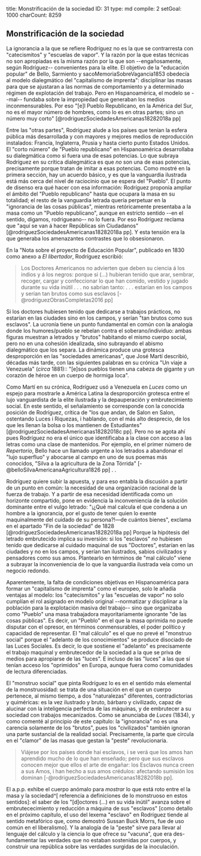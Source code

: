 title:          Monstrificación de la sociedad
ID:             31
type:           md
compile:        2
setGoal:        1000
charCount:      8259


## Monstrificación de la sociedad

La ignorancia a la que se refiere Rodríguez no es la que se contrarresta con "catecismitos" y "escuelas de vapor". Y la razón por la que estas técnicas no son apropiadas es la misma razón por la que son --engañosamente, según Rodríguez-- convenientes para la elite. El objetivo de la "educación popular" de Bello, Sarmiento y sacoMemoriaSobreVagancia1853 obedecía al modelo dialegmático del "capitalismo de imprenta": disciplinar las masas para que se ajustaran a las normas de comportamiento y a determinado régimen de explotación del trabajo. Pero en Hispanoamérica, el modelo se --mal-- fundaba sobre la impropiedad que generaban los medios inconmensurables. Por eso "[e]l Pueblo Republicano, en la América del Sur, no es el mayor número de hombres, como lo es en otras partes; sino un número muy corto" [@rodriguezSociedadesAmericanas18282018a pp] 

Entre las "otras partes", Rodríguez alude a los países que tenían la esfera pública más desarrollada y con mayores y mejores medios de reproducción instalados: Francia, Inglaterra, Prusia y hasta cierto punto Estados Unidos. El "corto número" de "Pueblo republicano" en Hispanoamérica desarrollaba su dialegmática como si fuera una de esas potencias. Lo que subraya Rodríguez en su crítica dialegmática es que *no* son una de esas potencias, precisamente porque tratan de imitar a esas potencias. Como mostré en la primera sección, hay un acuerdo básico, y es que la vanguardia ilustrada está más cerca del nivel de raciocinio que se espera del "Pueblo". El punto de disenso era qué hacer con esa información: Rodríguez proponía ampliar el ámbito del "Pueblo republicano" hasta que ocupara la masa en su totalidad; el resto de la vanguardia letrada quería perpetuar en la "ignorancia de las cosas públicas", mientras retóricamente presentaba a la masa como un "Pueblo republicano", aunque en estricto sentido --en el sentido, digamos, rodrigueano-- no lo fuera. Por eso Rodríguez reclama que "aquí se van á hacer Repúblicas sin Ciudadanos" [@rodriguezSociedadesAmericanas18282018a pp]. Y esta tensión era la que generaba los amenazantes contrastes que lo obsesionaron.

En la "Nota sobre el proyecto de Educación Popular", publicado en 1830 como anexo a *El libertador*, Rodríguez escribió:

>Los Doctores Americanos no advierten que deben su ciencia á los indios y á los negros: porque si  (...) hubieran tenido que arar, sembrar, recoger, cargar y confeccionar lo que han comido, vestido y jugado durante su vida inútil . . . no sabrian tanto: . . . estarían en los campos y serían tan brutos como sus esclavos [-@rodriguezObrasCompletas2016 pp]

Si los doctores hubiesen tenido que dedicarse a trabajos prácticos, no estarían en las ciudades sino en los campos, y serían "tan brutos como sus esclavos". La ucronía tiene un punto fundamental en común con la analogía donde los humores/pueblo se rebelan contra el soberano/individuo: ambas figuras muestran a letrados y "brutos" habitando el mismo cuerpo social, pero no en una cohesión idealizada, sino subrayando el abismo dialegmático que los separa. La dinámica produce una grotesca desproporción en las "sociedades americanas", que José Martí describió, décadas más tarde, con las siguientes palabras en su crónica "Un viaje a Venezuela" (*circa* 1881):: "[e]sos pueblos tienen una cabeza de gigante y un corazón de héroe en un cuerpo de hormiga loca". 

Como Martí en su crónica, Rodríguez usó a Venezuela en *Luces* como un espejo para mostrarle a América Latina la desproporción grotesca entre el lujo vanguardista de la elite ilustrada y la depauperación y embrutecimiento social. En este sentido, el señalamiento se corresponde con la conocida posición de Rodríguez,  crítica de "los que andan, de Salon en Salon, ostentando Luces i Riquezas, i hablando, con el más alto desprecio, de los que les llenan la bolsa o los mantienen de Estudiantes" [@rodriguezSociedadesAmericanas18282018c pp]. Pero no se agota ahí pues Rodríguez no era el único que identificaba a la clase con acceso a las letras como una clase de mantenidos. Por ejemplo, en el primer número de *Repertorio*, Bello hace un llamado urgente a los letrados a abandonar el "lujo superfluo" y abocarse al campo en uno de sus poemas más conocidos, "Silva a la agricultura de la Zona Tórrida" [-@belloSilvaAmericanaAgricultura1826 pp] . <!--sacoMemoriaSobreVagancia1853, como vimos, <tal>. Y Sarmiento, por su parte, <cual>-->. 

Rodríguez quiere subir la apuesta, y para eso entabla la discusión a partir de un punto en común: la necesidad de una organización racional de la fuerza de trabajo. Y a partir de esa necesidad identificada como un horizonte compartido, pone en evidencia la inconveniencia de la solución dominante entre el vulgo letrado: "¡¿Qué mal calcula el que condena a un hombre a la ignorancia, por el gusto de tener quien lo exente maquinalmente del cuidado de su persona?!—de cuántos bienes", exclama en el apartado "Fin de la sociedad" de 1828 [@rodriguezSociedadesAmericanas18282018a pp] Porque la hipótesis del letrado embrutecido implica su inversión: si los "esclavos" *no* hubiesen tenido que dedicarse al cuidado maquinal de sus "Doctores", estarían en las ciudades y no en los campos, y serían tan ilustrados, sabios civilizados y pensadores como sus amos. Plantearlo en términos de "mal cálculo" viene a subrayar la inconveniencia de lo que la vanguardia ilustrada veía como un negocio redondo. 

Aparentemente, la falta de condiciones objetivas en Hispanoamérica para formar un "capitalismo de imprenta" como el europeo,  solo le añadía ventajas al modelo: los "catecismitos" y las "escuelas de vapor" no solo cumplían el rol asignado en modelo original --normatizar y disciplinar a la población para la explotación masiva del trabajo-- sino que  organizaba como "Pueblo" una masa trabajadora mayoritariamente ignorante "de las cosas públicas".  Es decir, un "Pueblo" en el que la masa oprimida no puede disputar con el opresor, en términos conmensurables, el poder político y capacidad de representar. El "mal cálculo" es el que no prevé el "monstruo social" porque el "adelanto de los conocimientos" se produce disociado de las Luces Sociales. Es decir, lo que sostiene el "adelanto" es precisamente el trabajo maquinal y embrutecedor de la sociedad a la que se priva de medios para apropiarse de las "luces". E incluso de las "luces" a las que sí tenían acceso los "oprimidos" en Europa, aunque fuera como comunidades de lectura diferenciadas. 

El "monstruo social" que pinta Rodríguez lo es en el sentido más elemental de la monstruosidad: se trata de una situación en el que un cuerpo pertenece, al mismo tiempo, a dos "naturalezas" diferentes, contradictorias y quiméricas: es la vez ilustrado y bruto, bárbaro y civilizado, capaz de alucinar con la inteligencia perfecta de las máquinas, y de embrutecer a su sociedad con trabajos mecanizados. Como se anunciaba de *Luces* (1834), y como comenté al principio de este capítulo: la "ignorancia" no es una carencia solamente de los "brutos", pues los "civilizados" también ignoran una parte sustancial de la realidad social. Precisamente, la parte que circula en el "clamor" de las masas que gestan la "peste" revolucionaria.

 >Viájese por los países donde hai esclavos, i se verá que los amos han aprendido mucho de lo que han enseñado; pero que sus esclavos conocen mejor que ellos el arte de engañar: los Esclavos nunca creen a sus Amos, i han hecho a sus amos crédulos: afectando sumisión los dominan [-@rodriguezSociedadesAmericanas18282018b pp].

El a.p.p. exhibe el cuerpo anómalo para *mostrar* lo que está roto entre el la masa y la sociedad^[ referencia a definiciones de lo monstruoso en estos sentidos]: el saber de los "[d]octores (...) en su vida inútil" avanza sobre el embrutececimiento y reducción a máquina de sus "esclavos" [como detallo en el próximo capítulo, el uso del lexema "esclavo" en Rodríguez tiende al sentido metafórico que, como demostró Sussan Buck Morrs, fue de uso común en el liberalismo]. Y la analogía de la "peste" sirve para llevar al lenguaje del cálculo y la ciencia lo que ofrece su "vacuna", que era des-fundamentar las verdades que no estaban sostenidas por cuerpos, y construir una república sobre las verdades surgidas de la inoculación. 